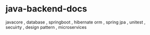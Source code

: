 # java-backend-docs
javacore , database , springboot , hibernate orm , spring jpa , unitest , secuirty , design pattern , microservices
